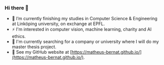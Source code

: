 ### Hi there 👋

<!--
**matheus-bernat/matheus-bernat** is a ✨ _special_ ✨ repository because its `README.md` (this file) appears on your GitHub profile.

Here are some ideas to get you started:
-->
- 🌱 I’m currently finishing my studies in Computer Science & Engineering at Linköping university, on exchange at EPFL.
- ⚡ I'm interested in computer vision, machine learning, charity and AI ethics.
- :eyes: I'm currently searching for a company or university where I will do my master thesis project.
- :seedling: See my GitHub website at [https://matheus-bernat.github.io/](https://matheus-bernat.github.io/).
